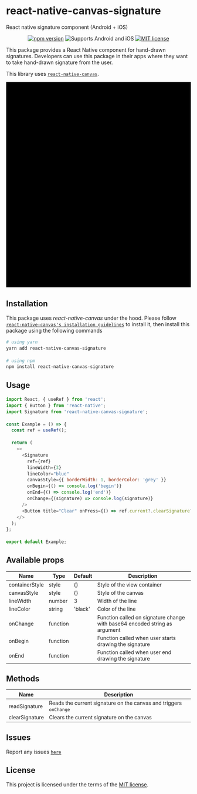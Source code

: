 # react-native-canvas-signature

React native signature component (Android + iOS)

<div align="center">
<a href="https://npmjs.com/package/react-native-canvas-signature"><img alt="npm version" src="https://img.shields.io/npm/v/react-native-canvas-signature"></a>
<img src="https://img.shields.io/badge/Platforms-android%20%7C%20ios-blue" alt="Supports Android and iOS" />
<a href="https://github.com/huzaima/react-native-canvas-signature/blob/master/LICENSE" target="_blank">
<img src="https://img.shields.io/badge/license-MIT-blue.svg" alt="MIT license" />
</a>
</div>

This package provides a React Native component for hand-drawn signatures. Developers can use this package in their apps where they want to take hand-drawn signature from the user.

This library uses [`react-native-canvas`](https://www.npmjs.com/package/react-native-canvas).

<img src="ios.gif" />

## Installation

This package uses _react-native-canvas_ under the hood. Please follow [`react-native-canvas's installation guidelines`](https://www.npmjs.com/package/react-native-canvas) to install it, then install this package using the following commands

```bash
# using yarn
yarn add react-native-canvas-signature

# using npm
npm install react-native-canvas-signature
```

## Usage

```javascript
import React, { useRef } from 'react';
import { Button } from 'react-native';
import Signature from 'react-native-canvas-signature';

const Example = () => {
  const ref = useRef();

  return (
    <>
      <Signature
        ref={ref}
        lineWidth={3}
        lineColor="blue"
        canvasStyle={{ borderWidth: 1, borderColor: 'grey' }}
        onBegin={() => console.log('begin')}
        onEnd={() => console.log('end')}
        onChange={(signature) => console.log(signature)}
      />
      <Button title="Clear" onPress={() => ref.current?.clearSignature?.()} />
    </>
  );
};

export default Example;
```

## Available props

| Name           | Type     | Default | Description                                                                |
| -------------- | -------- | ------- | -------------------------------------------------------------------------- |
| containerStyle | style    | {}      | Style of the view container                                                |
| canvasStyle    | style    | {}      | Style of the canvas                                                        |
| lineWidth      | number   | 3       | Width of the line                                                          |
| lineColor      | string   | 'black' | Color of the line                                                          |
| onChange       | function |         | Function called on signature change with base64 encoded string as argument |
| onBegin        | function |         | Function called when user starts drawing the signature                     |
| onEnd          | function |         | Function called when user end drawing the signature                        |

## Methods

| Name           | Description                                                       |
| -------------- | ----------------------------------------------------------------- |
| readSignature  | Reads the current signature on the canvas and triggers `onChange` |
| clearSignature | Clears the current signature on the canvas                        |

## Issues

Report any issues [`here`](https://github.com/huzaima/react-native-canvas-signature/issues)

## License

This project is licensed under the terms of the
[MIT license](/LICENSE).
